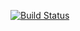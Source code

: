 [![Build Status](https://travis-ci.org/donutloop/mux.svg?branch=master)](https://travis-ci.org/donutloop/mux)
